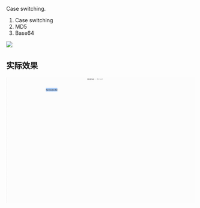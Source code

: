 Case switching.

1. Case switching
2. MD5
3. Base64


[![](https://img.shields.io/badge/version-v0.5-green)](./String%20Manipulation.alfredworkflow)



<!-- more -->


## 实际效果

![](./screenshot.gif)
